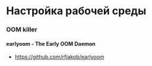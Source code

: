 # Настройка рабочей среды

### OOM killer

#### earlyoom - The Early OOM Daemon

* https://github.com/rfjakob/earlyoom



